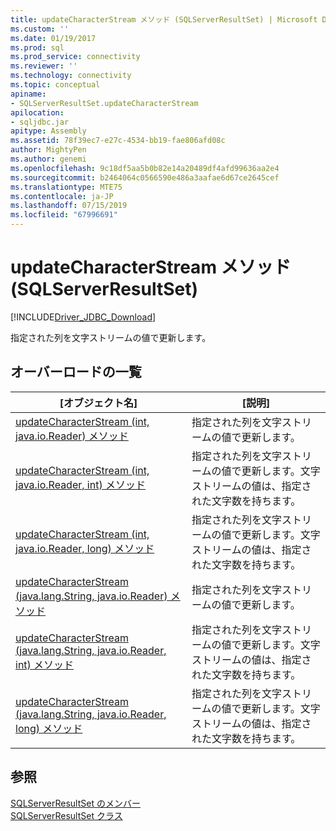 ```yaml
---
title: updateCharacterStream メソッド (SQLServerResultSet) | Microsoft Docs
ms.custom: ''
ms.date: 01/19/2017
ms.prod: sql
ms.prod_service: connectivity
ms.reviewer: ''
ms.technology: connectivity
ms.topic: conceptual
apiname:
- SQLServerResultSet.updateCharacterStream
apilocation:
- sqljdbc.jar
apitype: Assembly
ms.assetid: 78f39ec7-e27c-4534-bb19-fae806afd08c
author: MightyPen
ms.author: genemi
ms.openlocfilehash: 9c18df5aa5b0b82e14a20489df4afd99636aa2e4
ms.sourcegitcommit: b2464064c0566590e486a3aafae6d67ce2645cef
ms.translationtype: MTE75
ms.contentlocale: ja-JP
ms.lasthandoff: 07/15/2019
ms.locfileid: "67996691"
---
```

# <a name="updatecharacterstream-method-sqlserverresultset"></a>updateCharacterStream メソッド (SQLServerResultSet)
[!INCLUDE[Driver_JDBC_Download](../../../includes/driver_jdbc_download.md)]

  指定された列を文字ストリームの値で更新します。  
  
## <a name="overload-list"></a>オーバーロードの一覧  
  
|[オブジェクト名]|[説明]|  
|----------|-----------------|  
|[updateCharacterStream &#40;int, java.io.Reader&#41; メソッド](../../../connect/jdbc/reference/updatecharacterstream-method-int-java-io-reader.md)|指定された列を文字ストリームの値で更新します。|  
|[updateCharacterStream (int, java.io.Reader, int) メソッド](../../../connect/jdbc/reference/updatecharacterstream-method-int-java-io-reader-int.md)|指定された列を文字ストリームの値で更新します。文字ストリームの値は、指定された文字数を持ちます。|  
|[updateCharacterStream &#40;int, java.io.Reader, long&#41; メソッド](../../../connect/jdbc/reference/updatecharacterstream-method-int-java-io-reader-long.md)|指定された列を文字ストリームの値で更新します。文字ストリームの値は、指定された文字数を持ちます。|  
|[updateCharacterStream &#40;java.lang.String, java.io.Reader&#41; メソッド](../../../connect/jdbc/reference/updatecharacterstream-method-java-lang-string-java-io-reader.md)|指定された列を文字ストリームの値で更新します。|  
|[updateCharacterStream (java.lang.String, java.io.Reader, int) メソッド](../../../connect/jdbc/reference/updatecharacterstream-method-java-lang-string-java-io-reader-int.md)|指定された列を文字ストリームの値で更新します。文字ストリームの値は、指定された文字数を持ちます。|  
|[updateCharacterStream &#40;java.lang.String, java.io.Reader, long&#41; メソッド](../../../connect/jdbc/reference/updatecharacterstream-method-java-lang-string-java-io-reader-long.md)|指定された列を文字ストリームの値で更新します。文字ストリームの値は、指定された文字数を持ちます。|  
  
## <a name="see-also"></a>参照  
 [SQLServerResultSet のメンバー](../../../connect/jdbc/reference/sqlserverresultset-members.md)   
 [SQLServerResultSet クラス](../../../connect/jdbc/reference/sqlserverresultset-class.md)  
  
  
